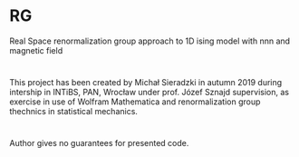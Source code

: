 # RG
Real Space renormalization group approach to 1D ising model with nnn and magnetic field
#
This project has been created by Michał Sieradzki in autumn 2019 during intership in INTiBS, PAN, Wrocław under prof. Józef Sznajd supervision, as exercise in use of Wolfram Mathematica and renormalization group thechnics in statistical mechanics.
#
Author gives no guarantees for presented code.

